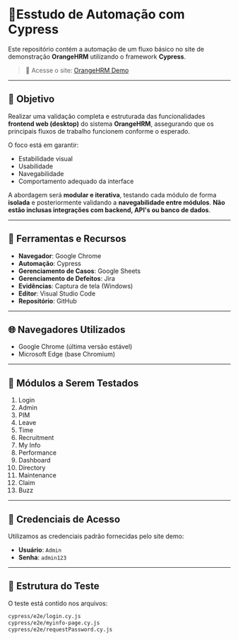 ﻿# 🚀Esstudo de Automação com Cypress

Este repositório contém a automação de um fluxo básico no site de demonstração **OrangeHRM** utilizando o framework **Cypress**.

> 🔗 Acesse o site: [OrangeHRM Demo](https://opensource-demo.orangehrmlive.com/web/index.php/auth/login)

---

## 🎯 Objetivo

Realizar uma validação completa e estruturada das funcionalidades **frontend web (desktop)** do sistema **OrangeHRM**, assegurando que os principais fluxos de trabalho funcionem conforme o esperado.

O foco está em garantir:

- Estabilidade visual  
- Usabilidade
- Navegabilidade  
- Comportamento adequado da interface  

A abordagem será **modular e iterativa**, testando cada módulo de forma **isolada** e posteriormente validando a **navegabilidade entre módulos**. **Não estão inclusas integrações com backend, API's ou banco de dados**.

---

## 🧰 Ferramentas e Recursos

- **Navegador**: Google Chrome  
- **Automação**: Cypress  
- **Gerenciamento de Casos**: Google Sheets  
- **Gerenciamento de Defeitos**: Jira  
- **Evidências**: Captura de tela (Windows)  
- **Editor**: Visual Studio Code  
- **Repositório**: GitHub  

---

## 🌐 Navegadores Utilizados

- Google Chrome (última versão estável)  
- Microsoft Edge (base Chromium)  

---

## 🧩 Módulos a Serem Testados

1. Login  
2. Admin  
3. PIM  
4. Leave  
5. Time  
6. Recruitment  
7. My Info  
8. Performance  
9. Dashboard  
10. Directory  
11. Maintenance  
12. Claim  
13. Buzz  

---

## 🔐 Credenciais de Acesso

Utilizamos as credenciais padrão fornecidas pelo site demo:

- **Usuário**: `Admin`
- **Senha**: `admin123`

---

## 📁 Estrutura do Teste

O teste está contido nos arquivos:

```bash
cypress/e2e/login.cy.js
cypress/e2e/myinfo-page.cy.js
cypress/e2e/requestPassword.cy.js
